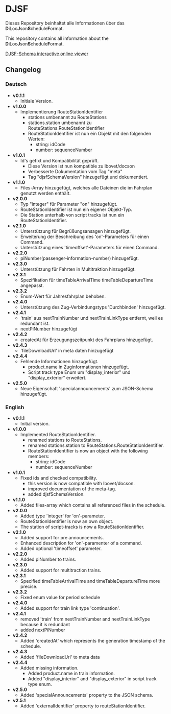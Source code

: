 # DJSF 
Dieses Repository beinhaltet alle Informationen über das **D**iLoc**J**son**S**chedule**F**ormat.

This repository contains all information about the **D**iLoc**J**son**S**chedule**F**ormat.

[DJSF-Schema interactive online viewer](https://diloc.de/wp-content/uploads/djsf/#https://raw.githubusercontent.com/CN-Consult/djsf/master/djsf.json)

## Changelog
### Deutsch
- **v0.1.1**
    - Initiale Version.
- **v1.0.0**
    - Implementierung RouteStationIdentifier
        - stations umbenannt zu RouteStations
        - stations.station umbenannt zu RouteStations.RouteStationIdentifier
        - RouteStationIdentifier ist nun ein Objekt mit den folgenden Werten:
            - string: idCode
            - number: sequenceNumber
- **v1.0.1**
    - Id's gefixt und Kompatibilität geprüft. 
      - Diese Version ist nun kompatible zu lbovet/docson
      - Verbesserte Dokumentation vom Tag "meta"
      - Tag "djsfSchemaVersion" hinzugefügt und dokumentiert.
- **v1.1.0**
    - Files-Array hinzugefügt, welches alle Dateinen die im Fahrplan genutzt werden enthält.
- **v2.0.0**
    - Typ "integer" für Parameter "on" hinzugefügt.
    - RouteStationIdentifier ist nun ein eigener Objekt-Typ.
    - Die Station unterhalb von script tracks ist nun ein RouteStationIdentifier.
- **v2.1.0** 
    - Unterstützung für Begrüßungsansagen hinzugefügt.
    - Erweiterung der Beschreibung des 'on'-Parameters für einen Command.
    - Unterstützung eines 'timeoffset'-Parameters für einen Command.
- **v2.2.0** 
    - piNumber(passenger-information-number) hinzugefügt.
- **v2.3.0**
    - Unterstützung für Fahrten in Multitraktion hinzugefügt.
- **v2.3.1** 
    - Spezifikation für timeTableArrivalTime timeTableDepartureTime angepasst. 
- **v2.3.2** 
    - Enum-Wert für Jahresfahrplan behoben. 
- **v2.4.0** 
    - Unterstützung des Zug-Verbindungstyps 'Durchbinden' hinzugefügt.                  
- **v2.4.1** 
    - 'train' aus nextTrainNumber und nextTrainLinkType entfernt, weil es redundant ist.
    - nextPiNumber hinzugefügt  
- **v2.4.2**
    - createdAt für Erzeugungszeitpunkt des Fahrplans hinzugefügt.
- **v2.4.3**
    - 'fileDownloadUrl' in meta daten hinzugefügt
- **v2.4.4**
    - Fehlende Informationen hinzugefügt.
        - product.name in Zuginformationen hinzugefügt.
        - Script track type Enum um "display_interior" und "display_exterior" erweitert.
- **v2.5.0**
    - Neue Eigenschaft 'specialannouncements' zum JSON-Schema hinzugefügt.
         
### English
- **v0.1.1**
    - Initial version.
- **v1.0.0**
    - Implemented RouteStationIdentifier.
        - renamed stations to RouteStations.
        - renamed stations.station to RouteStations.RouteStationIdentifier.
        - RouteStationIdentifier is now an object with the following members:
            - string: idCode
            - number: sequenceNumber
- **v1.0.1**
    - Fixed ids and checked compatibility.
        - this version is now compatible with lbovet/docson.
        - improved documentation of the meta-tag.
        - added djsfSchemaVersion.
- **v1.1.0**
    - Added files-array which contains all referenced files in the schedule.
- **v2.0.0**
    - Added type 'integer' for 'on'-parameter.
    - RouteStationIdentifier is now an own object.
    - The station of script-tracks is now a RouteStationIdentifier.
- **v2.1.0** 
    - Added support for pre announcements.
    - Enhanced description for 'on'-paramenter of a command. 
    - Added optional 'timeoffset' parameter. 
- **v2.2.0** 
    - Added piNumber to trains.
- **v2.3.0**
    - Added support for multitraction trains.
- **v2.3.1**  
    - Specified timeTableArrivalTime and timeTableDepartureTime more precise.
- **v2.3.2**  
    - Fixed enum value for period schedule
- **v2.4.0** 
    - Added support for train link type 'continuation'.                 
- **v2.4.1** 
    - removed 'train' from nextTrainNumber and nextTrainLinkType because it is redundant
    - added nextPiNumber 
- **v2.4.2**
    - Added 'createdAt' which represents the generation timestamp of the schedule.
- **v2.4.3**
    - Added 'fileDownloadUrl' to meta data
- **v2.4.4**
    - Added missing information.
        - Added product.name in train information.
        - Added "display_interior" and "display_exterior" in script track type enum.
- **v2.5.0**
    - Added 'specialAnnouncements' property to the JSON schema.
- **v2.5.1**
    - Added 'externalIdentifier' property to routeStationIdentifier.